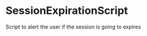 SessionExpirationScript
=======================

Script to alert the user if the session is going to expires
